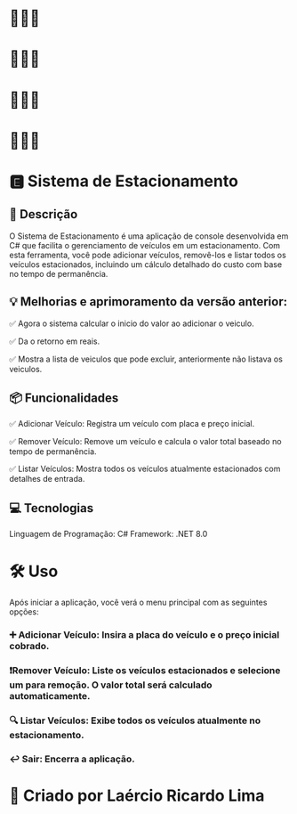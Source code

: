 # 🚗💨💨
# 🚙💨💨 
# 🚗💨💨 
# 🚙💨💨
# 🅴  Sistema de Estacionamento
## 🚀 Descrição
O Sistema de Estacionamento é uma aplicação de console desenvolvida em C# que facilita o gerenciamento de veículos em um estacionamento. Com esta ferramenta, você pode adicionar veículos, removê-los e listar todos os veículos estacionados, incluindo um cálculo detalhado do custo com base no tempo de permanência.
## 💡 Melhorias e aprimoramento da versão anterior:
✅ Agora o sistema calcular o inicio do valor ao adicionar o veiculo.

✅ Da o retorno em reais.

✅ Mostra a lista de veiculos que pode excluir, anteriormente não listava os veiculos.

## 📦 Funcionalidades
✅ Adicionar Veículo: Registra um veículo com placa e preço inicial.

✅ Remover Veículo: Remove um veículo e calcula o valor total baseado no tempo de permanência.

✅ Listar Veículos: Mostra todos os veículos atualmente estacionados com detalhes de entrada.

## 💻 Tecnologias
Linguagem de Programação: C#
Framework: .NET 8.0


# 🛠️ Uso
Após iniciar a aplicação, você verá o menu principal com as seguintes opções:

### ➕ Adicionar Veículo: Insira a placa do veículo e o preço inicial cobrado.
### ❗Remover Veículo: Liste os veículos estacionados e selecione um para remoção. O valor total será calculado automaticamente.
### 🔍 Listar  Veículos: Exibe todos os veículos atualmente no estacionamento.
### ↩️ Sair:   Encerra a aplicação.


# 🌟 Criado por Laércio Ricardo Lima
